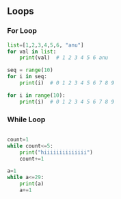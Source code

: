 ## Loops
### For Loop
```python
list=[1,2,3,4,5,6, "anu"]
for val in list:
    print(val)  # 1 2 3 4 5 6 anu

seq = range(10)
for i in seq:
    print(i)  # 0 1 2 3 4 5 6 7 8 9

for i in range(10):
    print(i)  # 0 1 2 3 4 5 6 7 8 9
```
### While Loop
```python

count=1
while count<=5:
    print("hiiiiiiiiiiiiii")
    count+=1

a=1
while a<=29:
    print(a)
    a+=1
```
